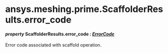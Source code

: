 # ansys.meshing.prime.ScaffolderResults.error_code



#### *property* ScaffolderResults.error_code *: [ErrorCode](ansys.meshing.prime.ErrorCode.md#ansys.meshing.prime.ErrorCode)*

Error code associated with scaffold operation.

<!-- !! processed by numpydoc !! -->
